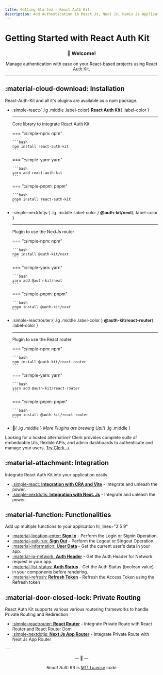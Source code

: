 ```yaml
---
title: Getting Started - React Auth Kit
description: Add Authentication in React Js, Next Js, Remix Js Application using React Auth Kit
---
```


# Getting Started with React Auth Kit

<h3 align="center">
👋 Welcome!
</h3>
<p align="center">
Manage authentication with ease on your React-based projects using React Auth Kit.
</p>

<div data-ea-publisher="authkitarkadipme" data-ea-type="text" id="getting_started"></div>

---

## :material-cloud-download: Installation

React-Auth-Kit and all it's plugins are available as a npm package.

<div class="grid cards" markdown>

-   :simple-react:{ .lg .middle .label-color} __React Auth Kit__{ .label-color }

    ---

    Core library to integrate React Auth Kit

    === ":simple-npm: npm"

        ```bash
        npm install react-auth-kit
        ```

    === ":simple-yarn: yarn"

        ```bash
        yarn add react-auth-kit
        ```
    
    === ":simple-pnpm: pnpm"

        ```bash
        pnpm install react-auth-kit
        ```

-   :simple-nextdotjs:{ .lg .middle .label-color } __@auth-kit/next__{ .label-color }

    ---

    Plugin to use the NextJs router

    === ":simple-npm: npm"

        ```bash
        npm install @auth-kit/next
        ```

    === ":simple-yarn: yarn"

        ```bash
        yarn add @auth-kit/next
        ```
    
    === ":simple-pnpm: pnpm"

        ```bash
        pnpm install @auth-kit/next
        ```

-   :simple-reactrouter:{ .lg .middle .label-color } __@auth-kit/react-router__{ .label-color }

    ---

    Plugin to use the React router

    === ":simple-npm: npm"

        ```bash
        npm install @auth-kit/react-router
        ```

    === ":simple-yarn: yarn"

        ```bash
        yarn add @auth-kit/react-router
        ```
    
    === ":simple-pnpm: pnpm"

        ```bash
        pnpm install @auth-kit/react-router
        ```

- :rocket:{ .lg .middle } _More Plugins are brewing Up!!_{ .lg .middle }

</div>

<div>
Looking for a hosted alternative? Clerk provides complete suite of embeddable UIs, flexible APIs, and admin dashboards to authenticate and manage your users. <a href="https://clerk.com/?utm_source=sponsorship&utm_medium=github&utm_campaign=react-auth-kit&utm_content=docs">Try Clerk →</a>
</div>

## :material-attachment: Integration
Integrate React Auth Kit into your application easily

<div class="grid cards" markdown>

- [:simple-react: **Integration with CRA and Vite**](./integration/react-app.md) - Integrate and unleash the power.
- [:simple-nextdotjs: **Integration with Next. Js**](./integration/next-app-router.md) - Integrate and unleash the power.

</div>

## :material-function: Functionalities
Add up multiple functions to your application
hl_lines="2 5 9"
<div class="grid cards" markdown>

- [:material-location-enter: **Sign In**](./signin.md) - Perform the Login or Signin Operation.
- [:material-exit-run: **Sign Out**](./signout.md) - Perform the Logout or Singout Operation.
- [:material-information: **User Data**](./authdata.md) - Get the current user's data in your app.
- [:material-ip-network: **Auth Header**](./authheader.md) - Get the Auth Header for Network request in your app.
- [:material-list-status: **Auth Status**](./checkauth.md) - Get the Auth Status (boolean value) in your components before rendering.
- [:material-refresh: **Refresh Token**](./refreshtoken.md) - Refresh the Access Token using the Refresh token

</div>

## :material-door-closed-lock: Private Routing

React Auth Kit supports various various routering frameworks to handle Private Routing and Redirection

<div class="grid cards" markdown>

- [:simple-reactrouter: **React Router**](./privateroute/react-router.md) - Integrate Private Route with React Router and React Router Dom
- [:simple-nextdotjs: **Next Js App Router**](./privateroute/next-app.md) - Integrate Private Route with Next Js App Router

</div>
---

<p align="center">&mdash; 🔑  &mdash;</p>
<p align="center"><i>React Auth Kit is <a href="https://github.com/react-auth-kit/react-auth-kit/blob/master/LICENSE">
MIT License</a> code</i></p>
